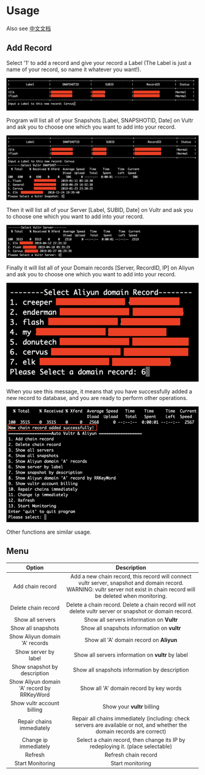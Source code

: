 # Usage

Also see [中文文档](https://github.com/Fantastic8/Vultr-Aliyun/blob/master/usage/%E8%AF%BB%E6%88%91.md)

## Add Record

Select '1' to add a record and give your record a Label (The Label is just a name of your record, so name it whatever you want!).

![Add Record](https://raw.githubusercontent.com/Fantastic8/Vultr-Aliyun/master/images/AddRecord.png)

Program will list all of your Snapshots [Label, SNAPSHOTID, Date] on Vultr and ask you to choose one which you want to add into your record.

![Select Snapshot](https://raw.githubusercontent.com/Fantastic8/Vultr-Aliyun/master/images/AR_SelectSnapshot.png)

Then it will list all of your Server [Label, SUBID, Date] on Vultr and ask you to choose one which you want to add into your record.

![Select Server](https://raw.githubusercontent.com/Fantastic8/Vultr-Aliyun/master/images/AR_SelectServer.png)

Finally it will list all of your Domain records [Server, RecordID, IP] on Aliyun and ask you to choose one which you want to add into your record.

![Select Domain](https://raw.githubusercontent.com/Fantastic8/Vultr-Aliyun/master/images/AR_SelectDomainRecord.png)

When you see this message, it means that you have successfully added a new record to database, and you are ready to perform other operations.

![Add Success](https://raw.githubusercontent.com/Fantastic8/Vultr-Aliyun/master/images/AR_Success.png)

Other functions are similar usage.

## Menu

Option|Description
:--:|:--:
Add chain record| Add a new chain record, this record will connect vultr server, snapshot and domain record. WARNING: vultr server not exist in chain record will be deleted when monitoring.
Delete chain record| Delete a chain record. Delete a chain record will not delete vultr server or snapshot or domain record.
Show all servers| Show all servers information on **Vultr**
Show all snapshots| Show all snapshots information on **vultr**
Show Aliyun domain 'A' records| Show all 'A' domain record on **Aliyun**
Show server by label| Show all servers information on **vultr** by label 
Show snapshot by description| Show all snapshots information by description
Show Aliyun domain 'A' record by RRKeyWord| Show all 'A' domain record by key words
Show vultr account billing| Show your **vultr** billing
Repair chains immediately| Repair all chains immediately (including: check servers are available or not, and whether the domain records are correct)
Change ip immediately| Select a chain record, then change its IP by redeploying it. (place selectable)
Refresh| Refresh chain record
Start Monitoring| Start monitoring
